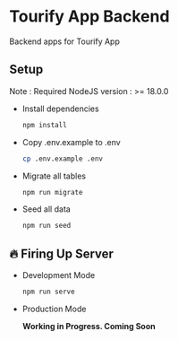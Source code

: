 # Tourify App Backend

Backend apps for Tourify App

## Setup

Note : Required NodeJS version : >= 18.0.0

* Install dependencies
  ```bash
  npm install
  ```
* Copy .env.example to .env
  ```bash
  cp .env.example .env
  ```
* Migrate all tables
  ```bash
  npm run migrate
  ```
* Seed all data
  ```bash
  npm run seed
  ```

## 🔥 Firing Up Server

- Development Mode

  ```bash
  npm run serve
  ```

- Production Mode

  **Working in Progress. Coming Soon**
